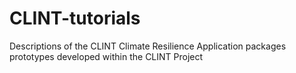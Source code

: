 # CLINT-tutorials
Descriptions of the CLINT Climate Resilience Application packages prototypes developed within the CLINT Project
